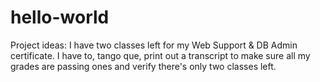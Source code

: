 # hello-world
Project ideas: 
I have two classes left for my Web Support & DB Admin certificate. I have to, tango que, print out a transcript to make sure all my grades are passing ones and verify there's only two classes left.
